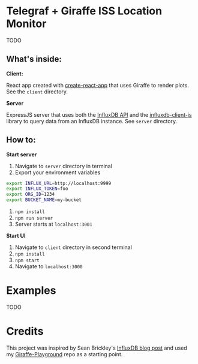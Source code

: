 # Telegraf + Giraffe ISS Location Monitor

TODO

## What's inside:

**Client:**

React app created with [create-react-app](https://github.com/facebook/create-react-app) that uses Giraffe to render plots. See the `client` directory.

**Server**

ExpressJS server that uses both the [InfluxDB API](https://docs.influxdata.com/influxdb/v2.0/reference/api/) and the [influxdb-client-js](https://github.com/influxdata/influxdb-client-js) library to query data from an InfluxDB instance. See `server` directory.

## How to:

**Start server**

1. Navigate to `server` directory in terminal
1. Export your environment variables

```sh
export INFLUX_URL=http://localhost:9999
export INFLUX_TOKEN=foo
export ORG_ID=1234
export BUCKET_NAME=my-bucket
```
1. `npm install`
1. `npm run server`
1. Server starts at `localhost:3001`

**Start UI**

1. Navigate to `client` directory in second terminal
1. `npm install`
1. `npm start`
1. Navigate to `localhost:3000`

# Examples

TODO

# Credits

This project was inspired by Sean Brickley's [InfluxDB blog post](https://www.influxdata.com/blog/tracking-the-international-space-station-using-influxdb/) and used my [Giraffe-Playground](https://github.com/genehynson/giraffe-playground) repo as a starting point.